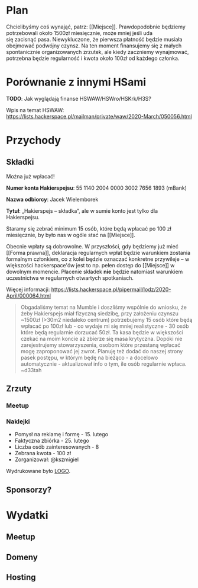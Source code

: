 # Plan

Chcielibyśmy coś wynająć, patrz: [[Miejsce]]. Prawdopodobnie będziemy potrzebowali około 1500zł miesięcznie, może mniej jeśli uda się zacisnąć pasa. Niewykluczone, że pierwsza płatność będzie musiała obejmować podwójny czynsz. Na ten moment finansujemy się z małych spontanicznie organizowanych zrzutek, ale kiedy zaczniemy wynajmować, potrzebna będzie regularność i kwota około 100zł od każdego członka.

# Porównanie z innymi HSami

**TODO**: Jak wyglądają finanse HSWAW/HSWro/HSKrk/H3S?

Wpis na temat HSWAW: https://lists.hackerspace.pl/mailman/private/waw/2020-March/050056.html

# Przychody

## Składki

Można już wpłacać!

**Numer konta Hakierspejsu**: 55 1140 2004 0000 3002 7656 1893 (mBank)

**Nazwa odbiorcy**: Jacek Wielemborek

**Tytuł**: „Hakierspejs – składka”, ale w sumie konto jest tylko dla Hakierspejsu.

Staramy się zebrać minimum 15 osób, które będą wpłacać po 100 zł miesięcznie, by było nas w ogóle stać na [[Miejsce]].

Obecnie wpłaty są dobrowolne. W przyszłości, gdy będziemy już mieć [[Forma prawna]], deklaracja regularnych wpłat będzie warunkiem zostania formalnym członkiem, co z kolei będzie oznaczać konkretne przywileje – w większości hackerspace'ów jest to np. pełen dostęp do [[Miejsce]] w dowolnym momencie. Płacenie składek __nie__ będzie natomiast warunkiem uczestnictwa w regularnych otwartych spotkaniach.

Więcej informacji: https://lists.hackerspace.pl/pipermail/lodz/2020-April/000064.html

> Obgadaliśmy temat na Mumble i doszliśmy wspólnie do wniosku, że żeby
Hakierspejs miał fizyczną siedzibę, przy założeniu czynszu ~1500zł
(>30m2 niedaleko centrum) potrzebujemy 15 osób które będą wpłacać po
100zł lub - co wydaje mi się mniej realistyczne - 30 osób które będą
regularnie dorzucać 50zł. Ta kasa będzie w większości czekać na moim
koncie aż zbierze się masa krytyczna. Dopóki nie zarejestrujemy
stowarzyszenia, osobom które przestaną wpłacać mogę zaproponować jej
zwrot. Planuję też dodać do naszej strony pasek postępu, w którym będę
na bieżąco - a docelowo automatycznie - aktualizował info o tym, ile
osób regularnie wpłaca. ~d33tah

## Zrzuty
### Meetup

### Naklejki

 * Pomysł na reklamę i formę - 15. lutego
 * Faktyczna zbiórka - 25. lutego
 * Liczba osób zainteresowanych - 8
 * Zebrana kwota - 100 zł
 * Zorganizował: @kszmigiel

Wydrukowane było [LOGO](https://scontent.flcj1-1.fna.fbcdn.net/v/t1.0-9/s960x960/90774574_102903281360894_4797632130676948992_o.png?_nc_cat=104&_nc_sid=85a577&_nc_ohc=nbaeW9sTsgsAX8HfOS_&_nc_ht=scontent.flcj1-1.fna&oh=6691cd5d3a764e3ad71330f7aeafeca0&oe=5EA1C909).

## Sponsorzy?

# Wydatki

## Meetup

## Domeny

## Hosting
